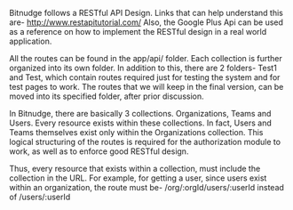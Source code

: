 Bitnudge follows a RESTful API Design. Links that can help understand this are- http://www.restapitutorial.com/
Also, the Google Plus Api can be used as a reference on how to implement the RESTful design in a real world application.

All the routes can be found in the app/api/ folder. Each collection is further organized into its own folder. In addition to this, there are 2 folders- Test1 and Test, which contain routes required just for testing the system and for test pages to work. The routes that we will keep in the final version, can be moved into its specified folder, after prior discussion.

In Bitnudge, there are basically 3 collections. Organizations, Teams and Users. Every resource exists within these collections. In fact, Users and Teams themselves exist only within the Organizations collection. This logical structuring of the routes is required for the authorization module to work, as well as to enforce good RESTful design. 

Thus, every resource that exists within a collection, must include the collection in the URL.
For example, for getting a user, since users exist within an organization, the route must be- /org/:orgId/users/:userId instead of /users/:userId
